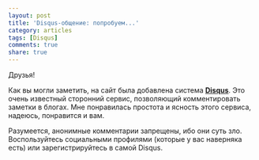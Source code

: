 ```yaml
---
layout: post
title: 'Disqus-общение: попробуем...'
category: articles
tags: [Disqus]
comments: true
share: true
---
```

Друзья!

Как вы могли заметить, на сайт была добавлена система **<a href="https://disqus.com/">Disqus</a>**. Это очень известный сторонний сервис, позволяющий комментировать заметки в блогах. Мне понравилась простота и ясность этого сервиса, надеюсь, понравится и вам.

Разумеется, анонимные комментарии запрещены, ибо они суть зло. Воспользуйтесь социальными профилями (которые у вас наверняка есть) или зарегистрируйтесь в самой Disqus.
